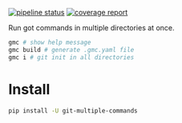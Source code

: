[![pipeline status](https://gitlab.com/kisphp/python-cli-tool/badges/main/pipeline.svg)](https://gitlab.com/kisphp/python-cli-tool/-/commits/main)
[![coverage report](https://gitlab.com/kisphp/python-cli-tool/badges/main/coverage.svg)](https://gitlab.com/kisphp/python-cli-tool/-/commits/main)

Run got commands in multiple directories at once.

```bash
gmc # show help message
gmc build # generate .gmc.yaml file
gmc i # git init in all directories
```

# Install

```bash
pip install -U git-multiple-commands
```